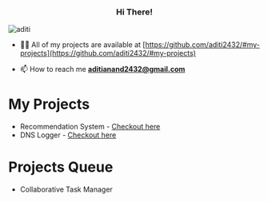 <head>
  <link rel="stylesheet" href="https://cdn.jsdelivr.net/gh/devicons/devicon@v2.14.0/devicon.min.css">
</head>
<h3 align="center">Hi There!</h3>

<p align="left"> <img src="https://komarev.com/ghpvc/?username=aditi2432&label=Profile%20views&color=0e75b6&style=flat" alt="aditi" /> </p>

- 👨‍💻 All of my projects are available at [https://github.com/aditi2432/#my-projects](https://github.com/aditi2432/#my-projects)

- 📫 How to reach me **aditianand2432@gmail.com**

# My Projects
- Recommendation System - [Checkout here](https://github.com/aditi2432/engage-2022)
- DNS Logger - [Checkout here](https://github.com/aditi2432/dnslogger)

# Projects Queue
- Collaborative Task Manager
